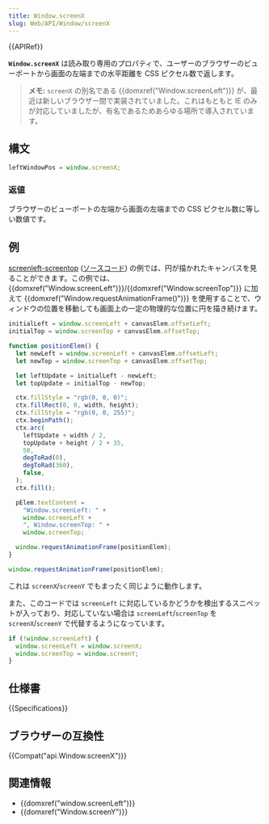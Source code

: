 ```yaml
---
title: Window.screenX
slug: Web/API/Window/screenX
---
```


{{APIRef}}

**`Window.screenX`** は読み取り専用のプロパティで、ユーザーのブラウザーのビューポートから画面の左端までの水平距離を CSS ピクセル数で返します。

> **メモ:** `screenX` の別名である {{domxref("Window.screenLeft")}} が、最近は新しいブラウザー間で実装されていました。これはもともと IE のみが対応していましたが、有名であるためあらゆる場所で導入されています。

## 構文

```js
leftWindowPos = window.screenX;
```

### 返値

ブラウザーのビューポートの左端から画面の左端までの CSS ピクセル数に等しい数値です。

## 例

[screenleft-screentop](https://mdn.github.io/dom-examples/screenleft-screentop/) ([ソースコード](https://github.com/mdn/dom-examples/blob/master/screenleft-screentop/index.html)) の例では、円が描かれたキャンバスを見ることができます。この例では、 {{domxref("Window.screenLeft")}}/{{domxref("Window.screenTop")}} に加えて {{domxref("Window.requestAnimationFrame()")}} を使用することで、ウィンドウの位置を移動しても画面上の一定の物理的な位置に円を描き続けます。

```js
initialLeft = window.screenLeft + canvasElem.offsetLeft;
initialTop = window.screenTop + canvasElem.offsetTop;

function positionElem() {
  let newLeft = window.screenLeft + canvasElem.offsetLeft;
  let newTop = window.screenTop + canvasElem.offsetTop;

  let leftUpdate = initialLeft - newLeft;
  let topUpdate = initialTop - newTop;

  ctx.fillStyle = "rgb(0, 0, 0)";
  ctx.fillRect(0, 0, width, height);
  ctx.fillStyle = "rgb(0, 0, 255)";
  ctx.beginPath();
  ctx.arc(
    leftUpdate + width / 2,
    topUpdate + height / 2 + 35,
    50,
    degToRad(0),
    degToRad(360),
    false,
  );
  ctx.fill();

  pElem.textContent =
    "Window.screenLeft: " +
    window.screenLeft +
    ", Window.screenTop: " +
    window.screenTop;

  window.requestAnimationFrame(positionElem);
}

window.requestAnimationFrame(positionElem);
```

これは `screenX`/`screenY` でもまったく同じように動作します。

また、このコードでは `screenLeft` に対応しているかどうかを検出するスニペットが入っており、対応していない場合は `screenLeft`/`screenTop` を
`screenX`/`screenY` で代替するようになっています。

```js
if (!window.screenLeft) {
  window.screenLeft = window.screenX;
  window.screenTop = window.screenY;
}
```

## 仕様書

{{Specifications}}

## ブラウザーの互換性

{{Compat("api.Window.screenX")}}

## 関連情報

- {{domxref("window.screenLeft")}}
- {{domxref("Window.screenY")}}
